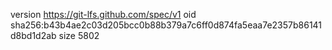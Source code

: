 version https://git-lfs.github.com/spec/v1
oid sha256:b43b4ae2c03d205bcc0b88b379a7c6ff0d874fa5eaa7e2357b86141d8bd1d2ab
size 5802
